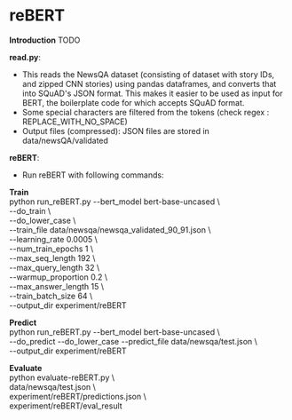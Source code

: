 # reBERT

**Introduction**
TODO

**read.py**:
  - This reads the NewsQA dataset (consisting of dataset with story IDs, and zipped CNN stories)
  using pandas dataframes, and converts that into SQuAD's JSON format. This makes it easier to be 
  used as input for BERT, the boilerplate code for which accepts SQuAD format.
  - Some special characters are filtered from the tokens (check regex : REPLACE_WITH_NO_SPACE)
  - Output files (compressed): JSON files are stored in data/newsQA/validated

**reBERT**:
  - Run reBERT with following commands:  
  
  ****Train****  
    python run_reBERT.py --bert_model bert-base-uncased \  
    --do_train \  
    --do_lower_case \  
    --train_file data/newsqa/newsqa_validated_90_91.json \  
    --learning_rate 0.0005 \  
    --num_train_epochs 1 \  
    --max_seq_length 192 \  
    --max_query_length 32 \  
    --warmup_proportion 0.2 \  
    --max_answer_length 15 \  
    --train_batch_size 64 \  
    --output_dir experiment/reBERT  
  
  ****Predict****  
     python run_reBERT.py --bert_model bert-base-uncased \  
     --do_predict --do_lower_case --predict_file data/newsqa/test.json \  
     --output_dir experiment/reBERT  

   ****Evaluate****  
    python evaluate-reBERT.py \  
    data/newsqa/test.json \  
    experiment/reBERT/predictions.json \  
    experiment/reBERT/eval_result  
